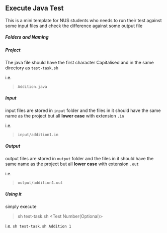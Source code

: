 ## Execute Java Test 

This is a mini template for NUS students who needs to run their test against some input files and check the difference against some output file 

##### Folders and Naming

##### Project 

The java file should have the first character Capitalised and in the same directory as `test-task.sh`

i.e. 
> `Addition.java`

##### Input 

input files are stored in `input` folder and the files in it should have the same name as the project but all **lower case** with extension `.in`

i.e. 
> `input/addition1.in`

##### Output

output files are stored in `output` folder and the files in it should have the same name as the project but all **lower case** with extension `.out`

i.e. 
> `output/addition1.out`

##### Using it 

simply execute 

> sh test-task.sh <Project Name> <Test Number(Optional)>

i.e. `sh test-task.sh Addition 1` 